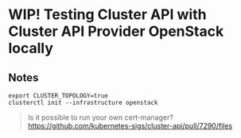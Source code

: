 # WIP! Testing Cluster API with Cluster API Provider OpenStack locally

## Notes

```
export CLUSTER_TOPOLOGY=true
clusterctl init --infrastructure openstack
```

> Is it possible to run your own cert-manager? https://github.com/kubernetes-sigs/cluster-api/pull/7290/files
